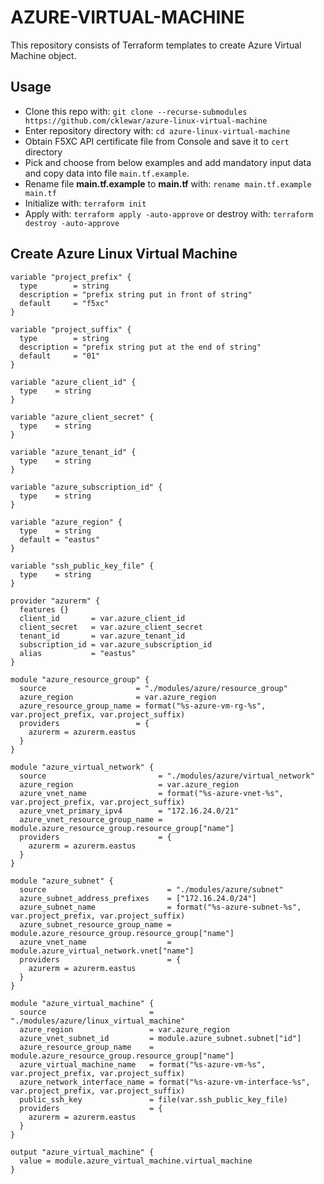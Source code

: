# AZURE-VIRTUAL-MACHINE

This repository consists of Terraform templates to create Azure Virtual Machine object.

## Usage

- Clone this repo with: `git clone --recurse-submodules https://github.com/cklewar/azure-linux-virtual-machine`
- Enter repository directory with: `cd azure-linux-virtual-machine`
- Obtain F5XC API certificate file from Console and save it to `cert` directory
- Pick and choose from below examples and add mandatory input data and copy data into file `main.tf.example`.
- Rename file __main.tf.example__ to __main.tf__ with: `rename main.tf.example main.tf`
- Initialize with: `terraform init`
- Apply with: `terraform apply -auto-approve` or destroy with: `terraform destroy -auto-approve`

## Create Azure Linux Virtual Machine


```hcl
variable "project_prefix" {
  type        = string
  description = "prefix string put in front of string"
  default     = "f5xc"
}

variable "project_suffix" {
  type        = string
  description = "prefix string put at the end of string"
  default     = "01"
}

variable "azure_client_id" {
  type    = string
}

variable "azure_client_secret" {
  type    = string
}

variable "azure_tenant_id" {
  type    = string
}

variable "azure_subscription_id" {
  type    = string
}

variable "azure_region" {
  type    = string
  default = "eastus"
}

variable "ssh_public_key_file" {
  type    = string
}

provider "azurerm" {
  features {}
  client_id       = var.azure_client_id
  client_secret   = var.azure_client_secret
  tenant_id       = var.azure_tenant_id
  subscription_id = var.azure_subscription_id
  alias           = "eastus"
}

module "azure_resource_group" {
  source                    = "./modules/azure/resource_group"
  azure_region              = var.azure_region
  azure_resource_group_name = format("%s-azure-vm-rg-%s", var.project_prefix, var.project_suffix)
  providers                 = {
    azurerm = azurerm.eastus
  }
}

module "azure_virtual_network" {
  source                         = "./modules/azure/virtual_network"
  azure_region                   = var.azure_region
  azure_vnet_name                = format("%s-azure-vnet-%s", var.project_prefix, var.project_suffix)
  azure_vnet_primary_ipv4        = "172.16.24.0/21"
  azure_vnet_resource_group_name = module.azure_resource_group.resource_group["name"]
  providers                      = {
    azurerm = azurerm.eastus
  }
}

module "azure_subnet" {
  source                           = "./modules/azure/subnet"
  azure_subnet_address_prefixes    = ["172.16.24.0/24"]
  azure_subnet_name                = format("%s-azure-subnet-%s", var.project_prefix, var.project_suffix)
  azure_subnet_resource_group_name = module.azure_resource_group.resource_group["name"]
  azure_vnet_name                  = module.azure_virtual_network.vnet["name"]
  providers                        = {
    azurerm = azurerm.eastus
  }
}

module "azure_virtual_machine" {
  source                       = "./modules/azure/linux_virtual_machine"
  azure_region                 = var.azure_region
  azure_vnet_subnet_id         = module.azure_subnet.subnet["id"]
  azure_resource_group_name    = module.azure_resource_group.resource_group["name"]
  azure_virtual_machine_name   = format("%s-azure-vm-%s", var.project_prefix, var.project_suffix)
  azure_network_interface_name = format("%s-azure-vm-interface-%s", var.project_prefix, var.project_suffix)
  public_ssh_key               = file(var.ssh_public_key_file)
  providers                    = {
    azurerm = azurerm.eastus
  }
}

output "azure_virtual_machine" {
  value = module.azure_virtual_machine.virtual_machine
}
```